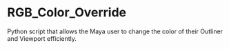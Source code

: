 # RGB_Color_Override
Python script that allows the Maya user to change the color of their Outliner and Viewport efficiently. 
